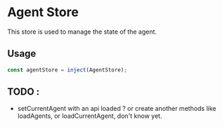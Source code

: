 # Agent Store

This store is used to manage the state of the agent.

## Usage

```ts
const agentStore = inject(AgentStore);
```

## TODO :
- setCurrentAgent with an api loaded ? or create another methods like loadAgents, or loadCurrentAgent, don't know yet.
